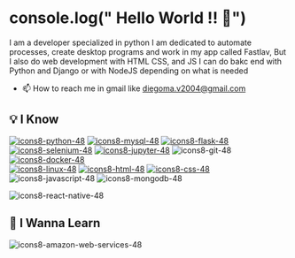 # console.log(" Hello World !! 👋")
I am a developer specialized in python I am dedicated to automate processes, create desktop programs and work in my app called Fastlav,
But I also do web development with HTML CSS, and JS I can do bakc end with Python and Django or with NodeJS depending on what is needed

- 📫 How to reach me in gmail like [diegoma.v2004@gmail.com](https://mail.google.com/mail/u/0/?hl=es-419#inbox)


## 💡 I Know
[![icons8-python-48](https://github.com/Dieg0MV/Dieg0MV/assets/101619179/5f42faf7-ca11-47e7-89e0-4b8d8eb3c47f)](https://www.python.org/doc/)
 [![icons8-mysql-48](https://github.com/Dieg0MV/Dieg0MV/assets/101619179/0e4d68c3-8ed8-4003-8c86-c025f2add17f)]()
  [![icons8-flask-48](https://github.com/Dieg0MV/Dieg0MV/assets/101619179/dd0dbd00-3d8f-4350-8ea2-872e037a583a)]()
 [![icons8-selenium-48](https://github.com/Dieg0MV/Dieg0MV/assets/101619179/d96574f0-4aef-48a0-8bba-72597039831f)]()
  [![icons8-jupyter-48](https://github.com/Dieg0MV/Dieg0MV/assets/101619179/50b238b6-f13a-4ed6-8a95-bcfeb465c96a)]()
  ![icons8-git-48](https://github.com/Dieg0MV/Dieg0MV/assets/101619179/e9f5779f-6387-4ba2-93a0-2b196926c8a7)
  [![icons8-docker-48](https://github.com/Dieg0MV/Dieg0MV/assets/101619179/bcf239f4-61d5-4372-aca3-cac41004c0fd)]()    
[![icons8-linux-48](https://github.com/Dieg0MV/Dieg0MV/assets/101619179/26132258-a282-442e-84ab-e4bcb50b93f6)]()
[![icons8-html-48](https://github.com/Dieg0MV/Dieg0MV/assets/101619179/ec9ac36c-83cc-46e1-9e4d-949eb3f94214)]()
[![icons8-css-48](https://github.com/Dieg0MV/Dieg0MV/assets/101619179/5c460e78-553a-42a4-b737-70edbedad2b1)]()
![icons8-javascript-48](https://github.com/Dieg0MV/Dieg0MV/assets/101619179/40f650f5-667b-4721-970e-c7b3cbd03472)
![icons8-mongodb-48](https://github.com/Dieg0MV/Dieg0MV/assets/101619179/3ef3ebd1-3df5-426e-831a-98d3b0e416b6)

![icons8-react-native-48](https://github.com/Dieg0MV/Dieg0MV/assets/101619179/fc9b0398-63c7-4b77-9240-4d94468548d0)




##  🧠 I Wanna Learn
![icons8-amazon-web-services-48](https://github.com/Dieg0MV/Dieg0MV/assets/101619179/2ad71ec6-ee57-4efc-b28e-3c631cfdfce1)

